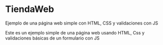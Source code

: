 # TiendaWeb
Ejemplo de una página web simple con HTML, CSS y validaciones con JS

Este es un ejemplo simple de una página web usando HTML, Css y validaciones básicas de un formulario con JS
